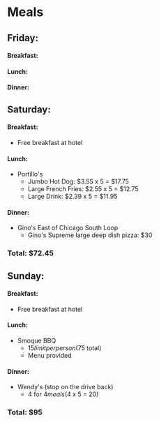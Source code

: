 # Meals
## Friday:
#### Breakfast:
#### Lunch:
#### Dinner:
## Saturday:
#### Breakfast: 
* Free breakfast at hotel
#### Lunch:
* Portillo's
  * Jumbo Hot Dog: $3.55 x 5 = $17.75
  * Large French Fries: $2.55 x 5 = $12.75
  * Large Drink: $2.39 x 5 = $11.95
#### Dinner:
* Gino's East of Chicago South Loop
  * Gino's Supreme large deep dish pizza: $30
### Total: $72.45
## Sunday:
#### Breakfast:
  * Free breakfast at hotel
#### Lunch:
* Smoque BBQ
  * $15 limit per person ($75 total)
  * Menu provided
#### Dinner:
* Wendy's (stop on the drive back)
  * 4 for $4 meals ($4 x 5 = 20)
### Total: $95
